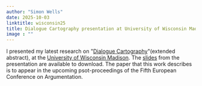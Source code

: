 ```yaml
---
author: "Simon Wells"
date: 2025-10-03
linktitle: wisconsin25
title: Dialogue Cartography presentation at University of Wisconsin Madison 
image : ""
---
```


I presented my latest research on "[Dialogue Cartography](/publications#wells_2025_eca)"(extended abstract), at the [University of Wisconsin Madison](https://ecargument.org/). The [slides](/assets/talks/2025.10.03_wisconsin.pdf) from the presentation are available to download. The paper that this work describes is to appear in the upcoming psot-proceedings of the Fifth European Conference on Argumentation.






